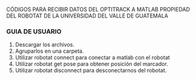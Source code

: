 
CÓDIGOS PARA RECIBIR DATOS DEL OPTITRACK A MATLAB PROPIEDAD DEL ROBOTAT DE LA UNIVERSIDAD DEL VALLE DE GUATEMALA

### GUIA DE USUARIO
1. Descargar los archivos.
2. Agruparlos en una carpeta. 
3. Utilizar robotat connect para conectar a matlab con el robotat
4. Utilizar robotat get pose para obtener posición del marcador.
5. Utilizar robotat disconnect para desconectarnos del robotat. 
